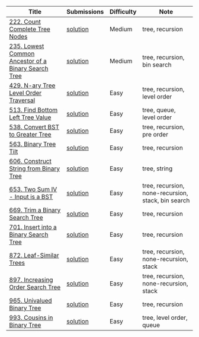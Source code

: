 |Title|Submissions|Difficulty|Note|
|------|------|------|------|
[222. Count Complete Tree Nodes](https://leetcode.com/problems/count-complete-tree-nodes/)|[solution](https://github.com/zybotian/leetcode/blob/master/src/main/java/tree/CountNodes.java)|Medium|tree, recursion|
[235. Lowest Common Ancestor of a Binary Search Tree](https://leetcode.com/problems/lowest-common-ancestor-of-a-binary-search-tree/)|[solution](https://github.com/zybotian/leetcode/blob/master/src/main/java/tree/LowestCommonAncestor.java)|Medium|tree, recursion, bin search|
[429. N-ary Tree Level Order Traversal](https://leetcode.com/problems/n-ary-tree-level-order-traversal/)|[solution](https://github.com/zybotian/leetcode/blob/master/src/main/java/tree/NaryTreeLevelOrder.java)|Easy|tree, recursion, level order|
[513. Find Bottom Left Tree Value](https://leetcode.com/problems/find-bottom-left-tree-value/)|[solution](https://github.com/zybotian/leetcode/blob/master/src/main/java/tree/FindBottomLeftValue.java)|Easy|tree, queue, level order|
[538. Convert BST to Greater Tree](https://leetcode.com/problems/convert-bst-to-greater-tree/)|[solution](https://github.com/zybotian/leetcode/blob/master/src/main/java/tree/ConvertBST.java)|Easy|tree, recursion, pre order|
[563. Binary Tree Tilt](https://leetcode.com/problems/binary-tree-tilt/)|[solution](https://github.com/zybotian/leetcode/blob/master/src/main/java/tree/FindTilt.java)|Easy|tree, recursion|
[606. Construct String from Binary Tree](https://leetcode.com/problems/construct-string-from-binary-tree/)|[solution](https://github.com/zybotian/leetcode/blob/master/src/main/java/tree/Tree2str.java)|Easy|tree, string|
[653. Two Sum IV - Input is a BST](https://leetcode.com/problems/two-sum-iv-input-is-a-bst/)|[solution](https://github.com/zybotian/leetcode/blob/master/src/main/java/tree/FindTarget.java)|Easy|tree, recursion, none-recursion, stack, bin search|
[669. Trim a Binary Search Tree](https://leetcode.com/problems/trim-a-binary-search-tree/)|[solution](https://github.com/zybotian/leetcode/blob/master/src/main/java/tree/TrimBST.java)|Easy|tree, recursion|
[701. Insert into a Binary Search Tree](https://leetcode.com/problems/insert-into-a-binary-search-tree/)|[solution](https://github.com/zybotian/leetcode/blob/master/src/main/java/tree/InsertIntoBST.java)|Easy|tree, recursion|
[872. Leaf-Similar Trees](https://leetcode.com/problems/leaf-similar-trees/)|[solution](https://github.com/zybotian/leetcode/blob/master/src/main/java/tree/LeafSimilar.java)|Easy|tree, recursion, none-recursion, stack|
[897. Increasing Order Search Tree](https://leetcode.com/problems/increasing-order-search-tree/)|[solution](https://github.com/zybotian/leetcode/blob/master/src/main/java/tree/IncreasingBST.java)|Easy|tree, recursion, none-recursion, stack|
[965. Univalued Binary Tree](https://leetcode.com/problems/univalued-binary-tree/)|[solution](https://github.com/zybotian/leetcode/blob/master/src/main/java/tree/IsUnivalTree.java)|Easy|tree, recursion|
[993. Cousins in Binary Tree](https://leetcode.com/problems/cousins-in-binary-tree/)|[solution](https://github.com/zybotian/leetcode/blob/master/src/main/java/tree/IsCousins.java)|Easy|tree, level order, queue|